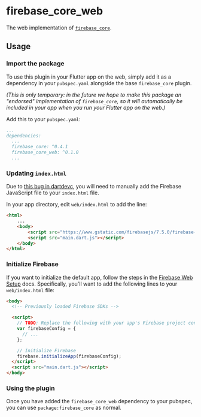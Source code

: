 # firebase_core_web

The web implementation of [`firebase_core`][1].

## Usage

### Import the package

To use this plugin in your Flutter app on the web, simply add it as a
dependency in your `pubspec.yaml` alongside the base `firebase_core`
plugin.

_(This is only temporary: in the future we hope to make this package
an "endorsed" implementation of `firebase_core`, so it will automatically
be included in your app when you run your Flutter app on the web.)_

Add this to your `pubspec.yaml`:

```yaml
...
dependencies:
  ...
  firebase_core: ^0.4.1
  firebase_core_web: ^0.1.0
  ...
```

### Updating `index.html`

Due to [this bug in dartdevc][2], you will need to manually add the Firebase
JavaScript file to your `index.html` file.

In your app directory, edit `web/index.html` to add the line:

```html
<html>
    ...
    <body>
        <script src="https://www.gstatic.com/firebasejs/7.5.0/firebase-app.js"></script>
        <script src="main.dart.js"></script>
    </body>
</html>
```

### Initialize Firebase

If you want to initialize the default app, follow the steps in the
[Firebase Web Setup][3] docs. Specifically, you'll want to add the
following lines to your `web/index.html` file:

```html
<body>
  <!-- Previously loaded Firebase SDKs -->

  <script>
    // TODO: Replace the following with your app's Firebase project configuration
    var firebaseConfig = {
      // ...
    };

    // Initialize Firebase
    firebase.initializeApp(firebaseConfig);
  </script>
  <script src="main.dart.js"></script>
</body> 
```

### Using the plugin

Once you have added the `firebase_core_web` dependency to your pubspec,
you can use `package:firebase_core` as normal.

[1]: ../firebase_core/firebase_core
[2]: https://github.com/dart-lang/sdk/issues/33979
[3]: https://firebase.google.com/docs/web/setup#add-sdks-initialize
